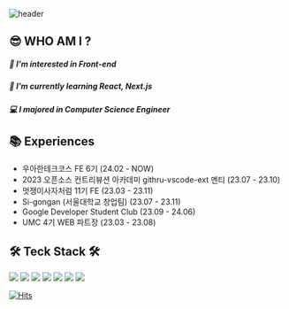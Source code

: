
![header](https://capsule-render.vercel.app/api?type=transparent&height=300&section=header&text=Gyuhan%20Park&fontSize=80&fontColor=4FACF9)

 
## 😎  WHO AM I ?

##### 🤔 I'm interested in Front-end
##### 🌱 I’m currently learning React, Next.js
##### 💻 I majored in Computer Science Engineer

## 📚 Experiences

- 우아한테크코스 FE 6기 (24.02 - NOW)
- 2023 오픈소스 컨트리뷰션 아카데미 githru-vscode-ext 멘티 (23.07 - 23.10)
- 멋쟁이사자처럼 11기 FE (23.03 - 23.11)
- Si-gongan (서울대학교 창업팀) (23.07 - 23.11)
- Google Developer Student Club (23.09 - 24.06)
- UMC 4기 WEB 파트장 (23.03 - 23.08)

 <h2>🛠️ Teck Stack 🛠️</h2>
 
 <img src="https://img.shields.io/badge/HTML5-E34F26?style=flat&logo=HTML5&logoColor=white"> <img src="https://img.shields.io/badge/CSS3-1572B6?style=flat&logo=CSS3&logoColor=white">
 <img src="https://img.shields.io/badge/JavaScript-F7DF1E?style=flat&logo=Javascript&logoColor=white"/>
 <img src="https://img.shields.io/badge/TypeScript-3178C6?style=flat&logo=Typescript&logoColor=white"/>
 <img src="https://img.shields.io/badge/React-61DAFB?style=flat&logo=react&logoColor=white"/>
 <img src="https://img.shields.io/badge/React_Native-61DAFB?style=flat&logo=react&logoColor=white"/>
 <img src="https://img.shields.io/badge/Next.js-000000?style=flat&logo=Next.js&logoColor=white"/>
<div align='center'> 

</div>

[![Hits](https://hits.seeyoufarm.com/api/count/incr/badge.svg?url=https%3A%2F%2Fgithub.com%2Frbgksqkr&count_bg=%2379C83D&title_bg=%23555555&icon=&icon_color=%23E7E7E7&title=hits&edge_flat=false)](https://hits.seeyoufarm.com)
